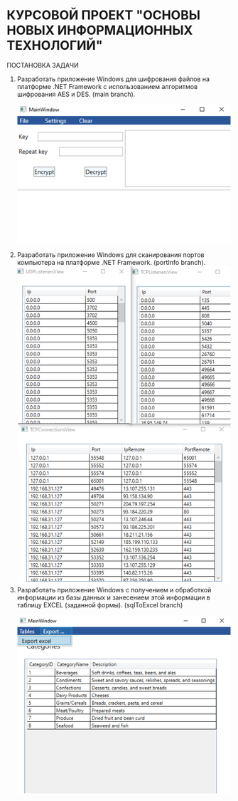 # КУРСОВОЙ ПРОЕКТ "ОСНОВЫ НОВЫХ ИНФОРМАЦИОННЫХ ТЕХНОЛОГИЙ"
ПОСТАНОВКА ЗАДАЧИ

1.	Разработать приложение Windows для шифрования файлов на платформе .NET Framework с использованием алгоритмов шифрования AES и DES. (main branch).<p>
![plot](https://github.com/Vladosicc/onit_Kursovaya/blob/main/image/T1.png)
2.	Разработать приложение Windows для сканирования портов компьютера на платформе .NET Framework. (portInfo branch).
![plot](https://github.com/Vladosicc/onit_Kursovaya/blob/main/image/T2.png)
3.	Разработать приложение Windows c получением и обработкой информации из базы данных и занесением этой информации в таблицу EXCEL (заданной формы). (sqlToExcel branch)<p>
![plot](https://github.com/Vladosicc/onit_Kursovaya/blob/main/image/T3.png)
